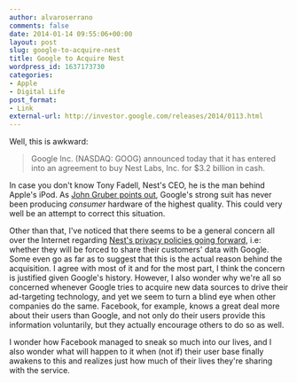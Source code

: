 ```yaml
---
author: alvaroserrano
comments: false
date: 2014-01-14 09:55:06+00:00
layout: post
slug: google-to-acquire-nest
title: Google to Acquire Nest
wordpress_id: 1637173730
categories:
- Apple
- Digital Life
post_format:
- Link
external-url: http://investor.google.com/releases/2014/0113.html
---
```


Well, this is awkward:



<blockquote>Google Inc. (NASDAQ: GOOG) announced today that it has entered into an agreement to buy Nest Labs, Inc. for $3.2 billion in cash.</blockquote>



In case you don't know Tony Fadell, Nest's CEO, he is the man behind Apple's iPod. As [John Gruber points out](http://daringfireball.net/2014/01/googles_acquisition_of_nest), Google's strong suit has never been producing _consumer_ hardware of the highest quality. This could very well be an attempt to correct this situation.

Other than that, I've noticed that there seems to be a general concern all over the Internet regarding [Nest's privacy policies going forward](http://techcrunch.com/2014/01/13/nest-says-customer-data-from-devices-will-only-be-used-for-nest-products-and-services/), i.e: whether they will be forced to share their customers' data with Google. Some even go as far as to suggest that this is the actual reason behind the acquisition. I agree with most of it and for the most part, I think the concern is justified given Google's history. However, I also wonder why we're all so concerned whenever Google tries to acquire new data sources to drive their ad-targeting technology, and yet we seem to turn a blind eye when other companies do the same. Facebook, for example, knows a great deal more about their users than Google, and not only do their users provide this information voluntarily, but they actually encourage others to do so as well.

I wonder how Facebook managed to sneak so much into our lives, and I also wonder what will happen to it when (not if) their user base finally awakens to this and realizes just how much of their lives they're sharing with the service.
